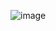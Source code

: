 
![image](https://github.com/gunug/gunug.github.io/assets/52345276/0ff72046-edb9-4448-8258-bfbf5601d2b9)
